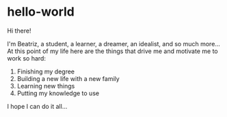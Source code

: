 # hello-world

Hi there!

I'm Beatriz, a student, a learner, a dreamer, an idealist, and so much more...
At this point of my life here are the things that drive me and motivate me to work so hard:
1. Finishing my degree
2. Building a new life with a new family
3. Learning new things
4. Putting my knowledge to use

I hope I can do it all...
